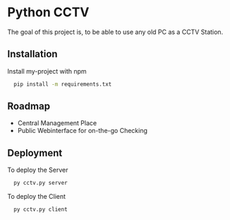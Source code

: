 
# Python CCTV

The goal of this project is, to be able to use any old PC as a CCTV Station.


## Installation

Install my-project with npm

```bash
  pip install -m requirements.txt
```

    
## Roadmap

- Central Management Place
- Public Webinterface for on-the-go Checking


## Deployment

To deploy the Server

```bash
  py cctv.py server
```

To deploy the Client

```bash
  py cctv.py client
```
